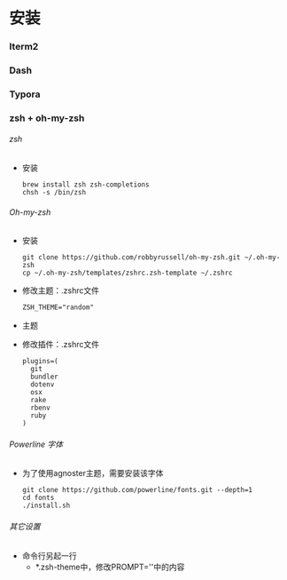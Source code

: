 # 安装

### Iterm2 

### Dash

### Typora

### zsh + oh-my-zsh

###### zsh

- 安装

  ```shell
  brew install zsh zsh-completions
  chsh -s /bin/zsh
  ```

###### Oh-my-zsh

- 安装

  ```shell
  git clone https://github.com/robbyrussell/oh-my-zsh.git ~/.oh-my-zsh
  cp ~/.oh-my-zsh/templates/zshrc.zsh-template ~/.zshrc
  ```


- 修改主题：.zshrc文件

  ```reStructuredText
  ZSH_THEME="random"
  ```

- 主题

  [主题列表]: https://github.com/robbyrussell/oh-my-zsh/wiki/themes

- 修改插件：.zshrc文件

  ```
  plugins=(
    git
    bundler
    dotenv
    osx
    rake
    rbenv
    ruby
  )
  ```



###### Powerline 字体

- 为了使用agnoster主题，需要安装该字体

    ```shell
    git clone https://github.com/powerline/fonts.git --depth=1
    cd fonts
    ./install.sh
    ```

###### 其它设置

- 命令行另起一行
  - *.zsh-theme中，修改PROMPT=''中的内容